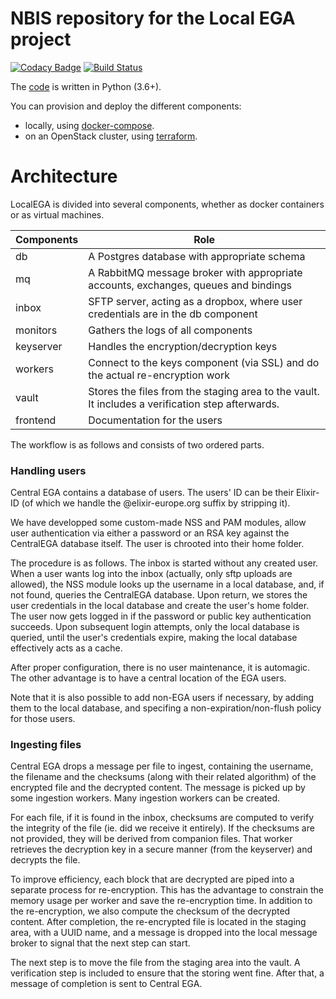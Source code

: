 # NBIS repository for the Local EGA project

[![Codacy Badge](https://api.codacy.com/project/badge/Grade/3dd83b28ec2041889bfb13641da76c5b)](https://www.codacy.com/app/NBIS/LocalEGA?utm_source=github.com&amp;utm_medium=referral&amp;utm_content=NBISweden/LocalEGA&amp;utm_campaign=Badge_Grade)
[![Build Status](https://travis-ci.org/NBISweden/LocalEGA.svg?branch=dev)](https://travis-ci.org/NBISweden/LocalEGA)

The [code](lega) is written in Python (3.6+).

You can provision and deploy the different components:

* locally, using [docker-compose](deployments/docker).
* on an OpenStack cluster, using [terraform](deployments/terraform).

# Architecture

LocalEGA is divided into several components, whether as docker
containers or as virtual machines.

| Components | Role |
|------------|------|
| db         | A Postgres database with appropriate schema |
| mq         | A RabbitMQ message broker with appropriate accounts, exchanges, queues and bindings |
| inbox      | SFTP server, acting as a dropbox, where user credentials are in the db component |
| monitors   | Gathers the logs of all components |
| keyserver  | Handles the encryption/decryption keys |
| workers    | Connect to the keys component (via SSL) and do the actual re-encryption work |
| vault      | Stores the files from the staging area to the vault. It includes a verification step afterwards. |
| frontend   | Documentation for the users |

The workflow is as follows and consists of two ordered parts.

### Handling users

Central EGA contains a database of users. The users' ID can be their Elixir-ID
(of which we handle the @elixir-europe.org suffix by stripping it).

We have developped some custom-made NSS and PAM modules, allow user
authentication via either a password or an RSA key against the
CentralEGA database itself. The user is chrooted into their home
folder.

The procedure is as follows. The inbox is started without any created
user. When a user wants log into the inbox (actually, only sftp
uploads are allowed), the NSS module looks up the username in a local
database, and, if not found, queries the CentralEGA database. Upon
return, we stores the user credentials in the local database and
create the user's home folder. The user now gets logged in if the
password or public key authentication succeeds. Upon subsequent login
attempts, only the local database is queried, until the user's
credentials expire, making the local database effectively acts as a
cache.

After proper configuration, there is no user maintenance, it is
automagic. The other advantage is to have a central location of the
EGA users.

Note that it is also possible to add non-EGA users if necessary, by
adding them to the local database, and specifing a
non-expiration/non-flush policy for those users.


### Ingesting files

Central EGA drops a message per file to ingest, containing the
username, the filename and the checksums (along with their related
algorithm) of the encrypted file and the decrypted content. The
message is picked up by some ingestion workers. Many ingestion workers
can be created.

For each file, if it is found in the inbox, checksums are computed to
verify the integrity of the file (ie. did we receive it entirely). If
the checksums are not provided, they will be derived from companion
files. That worker retrieves the decryption key in a secure
manner (from the keyserver) and decrypts the file.

To improve efficiency, each block that are decrypted are piped into a
separate process for re-encryption. This has the advantage to
constrain the memory usage per worker and save the re-encryption
time. In addition to the re-encryption, we also compute the checksum
of the decrypted content. After completion, the re-encrypted file is
located in the staging area, with a UUID name, and a message is
dropped into the local message broker to signal that the next step can
start.

The next step is to move the file from the staging area into the
vault. A verification step is included to ensure that the storing went
fine.  After that, a message of completion is sent to Central EGA.

